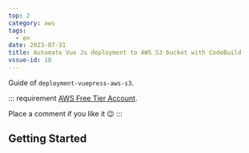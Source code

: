 ```yaml
---
top: 2
category: aws
tags:
  - en
date: 2023-07-31
title: Automate Vue Js deployment to AWS S3 bucket with CodeBuild
vssue-id: 10
---
```


Guide of `deployment-vuepress-aws-s3`.

<!-- more -->

::: requirement
[AWS Free Tier Account](https://aws.amazon.com/free/).

Place a comment if you like it :wink:
:::

<TOC />

## Getting Started